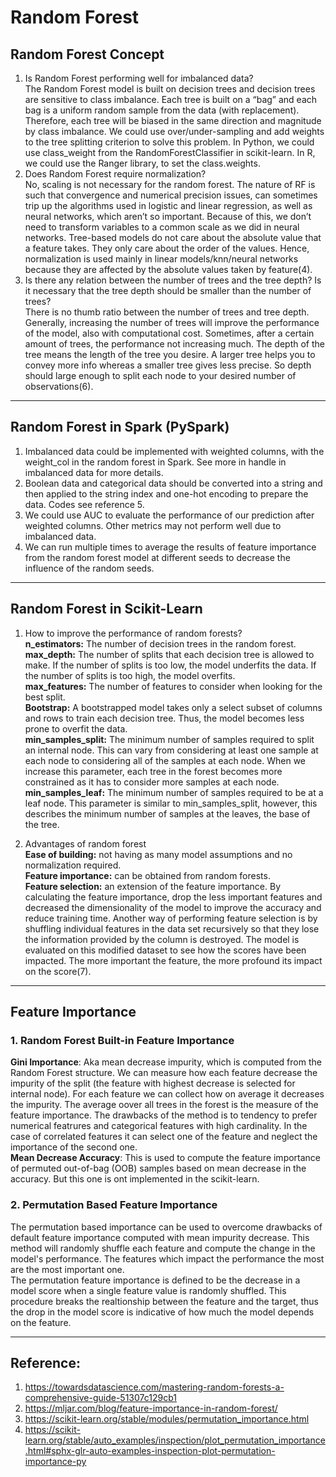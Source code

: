 <h1>Random Forest</h1>

## Random Forest Concept
1.	Is Random Forest performing well for imbalanced data? </br>
The Random Forest model is built on decision trees and decision trees are sensitive to class imbalance. Each tree is built on a “bag” and each bag is a uniform random sample from the data (with replacement). Therefore, each tree will be biased in the same direction and magnitude by class imbalance. 
We could use over/under-sampling and add weights to the tree splitting criterion to solve this problem. In Python, we could use class_weight from the RandomForestClassifier in scikit-learn. In R, we could use the Ranger library, to set the class.weights. 
2.	Does Random Forest require normalization?</br>
No, scaling is not necessary for the random forest. 
The nature of RF is such that convergence and numerical precision issues, can sometimes trip up the algorithms used in logistic and linear regression, as well as neural networks, which aren’t so important. Because of this, we don’t need to transform variables to a common scale as we did in neural networks.
Tree-based models do not care about the absolute value that a feature takes. They only care about the order of the values. Hence, normalization is used mainly in linear models/knn/neural networks because they are affected by the absolute values taken by feature(4).
3.	Is there any relation between the number of trees and the tree depth? Is it necessary that the tree depth should be smaller than the number of trees?</br>
There is no thumb ratio between the number of trees and tree depth. Generally, increasing the number of trees will improve the performance of the model, also with computational cost. Sometimes, after a certain amount of trees, the performance not increasing much.
The depth of the tree means the length of the tree you desire. A larger tree helps you to convey more info whereas a smaller tree gives less precise. So depth should large enough to split each node to your desired number of observations(6).


***
## Random Forest in Spark (PySpark)
1.	Imbalanced data could be implemented with weighted columns, with the weight_col in the random forest in Spark. See more in handle in imbalanced data for more details.
2.	Boolean data and categorical data should be converted into a string and then applied to the string index and one-hot encoding to prepare the data. Codes see reference 5. 
3.	We could use AUC to evaluate the performance of our prediction after weighted columns. Other metrics may not perform well due to imbalanced data. 
4.	We can run multiple times to average the results of feature importance from the random forest model at different seeds to decrease the influence of the random seeds. 


***
## Random Forest in Scikit-Learn
1.	How to improve the performance of random forests?<br/>
**n_estimators:** The number of decision trees in the random forest. <br/>
**max_depth:** The number of splits that each decision tree is allowed to make. If the number of splits is too low, the model underfits the data. If the number of splits is too high, the model overfits. <br/>
**max_features:** The number of features to consider when looking for the best split.  <br/>
**Bootstrap:** A bootstrapped model takes only a select subset of columns and rows to train each decision tree. Thus, the model becomes less prone to overfit the data. <br/>
**min_samples_split:** The minimum number of samples required to split an internal node. This can vary from considering at least one sample at each node to considering all of the samples at each node. When we increase this parameter, each tree in the forest becomes more constrained as it has to consider more samples at each node.<br/>
**min_samples_leaf:** The minimum number of samples required to be at a leaf node. This parameter is similar to min_samples_split, however, this describes the minimum number of samples at the leaves, the base of the tree.  

2.	Advantages of random forest<br/>
**Ease of building:** not having as many model assumptions and no normalization required. <br/>
**Feature importance:** can be obtained from random forests.<br/>
**Feature selection:** an extension of the feature importance. By calculating the feature importance, drop the less important features and decreased the dimensionality of the model to improve the accuracy and reduce training time. Another way of performing feature selection is by shuffling individual features in the data set recursively so that they lose the information provided by the column is destroyed. The model is evaluated on this modified dataset to see how the scores have been impacted. The more important the feature, the more profound its impact on the score(7).


***
## Feature Importance
### 1. Random Forest Built-in Feature Importance
**Gini Importance**: Aka mean decrease impurity, which is computed from the Random Forest structure. We can measure how each feature decrease the impurity of the split (the feature with highest decrease is selected for internal node). For each feature we can collect how on average it decreases the impurity. The average oover all trees in the forest is the measure of the feature importance. The drawbacks of the method is to tendency to prefer numerical featrures and categorical features with high cardinality. In the case of correlated features it can select one of the feature and neglect the importance of the second one. </br>
**Mean Decrease Accuracy**: This is used to compute the feature importance of permuted out-of-bag (OOB) samples based on mean decrease in the accuracy. But this one is ont implemented in the scikit-learn. 

### 2. Permutation Based Feature Importance
The permutation based importance can be used to overcome drawbacks of default feature importance computed with mean impurity decrease. This method will randomly shuffle each feature and compute the change in the model's performance. The features which impact the performance the most are the most important one. </br>
The permutation feature importance is defined to be the decrease in a model score when a single feature value is randomly shuffled. This procedure breaks the realtionship between the feature and the target, thus the drop in the model score is indicative of how much the model depends on the feature. 



***
## Reference:
1. https://towardsdatascience.com/mastering-random-forests-a-comprehensive-guide-51307c129cb1
2. https://mljar.com/blog/feature-importance-in-random-forest/
3. https://scikit-learn.org/stable/modules/permutation_importance.html
4. https://scikit-learn.org/stable/auto_examples/inspection/plot_permutation_importance.html#sphx-glr-auto-examples-inspection-plot-permutation-importance-py


